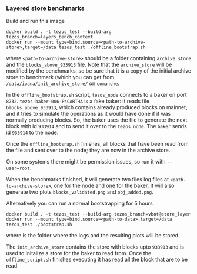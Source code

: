 ### Layered store benchmarks

Build and run this image

```
docker build . -t tezos_test --build-arg tezos_branch=layers_bench_context
docker run --mount type=bind,source=<path-to-archive-store>,target=/data tezos_test ./offline_bootstrap.sh
```

where `<path-to-archive-store>` should be a folder containing `archive_store` and the `blocks_above_933913` file. Note that the `archive_store` will be modified by the benchmarks, so be sure that it is a copy of the initial archive store to benchmark (which you can get from `/data/ioana/init_archive_store/` on `comanche`.

In the `offline_bootstrap.sh` script, `tezos_node` connects to a baker on port `8732`. `tezos-baker-006-PsCARTHA` is a fake baker: it reads file `blocks_above_933913`, which contains already produced blocks on mainnet, and it tries to simulate the operations as it would have done if it was normally producing blocks. So, the baker uses the file to generate the next block with id `933914` and to send it over to the `tezos_node`.
The `baker` sends id `933914` to the node.

Once the `offline_bootsrap.sh` finishes, all blocks that have been read from the file and sent over to the node; they are now in the archive store.

On some systems there might be permission issues, so run it with `--user=root`.

When the benchmarks finished, it will generate two files log files at `<path-to-archive-store>`, one for the node and one for the baker. It will also generate two plots `blocks_validated.png` and `obj_added.png`.

Alternatively you can run a normal bootstrapping for 5 hours
```
docker build . -t tezos_test --build-arg tezos_branch=vbot@store_layer
docker run --mount type=bind,source=<path-to-data>,target=/data tezos_test ./bootstrap.sh
```
where <path-to-data> is the folder where the logs and the resulting plots will be stored.

The `init_archive_store` contains the store with blocks upto `933913` and is used to initalize a store for the baker to read from. Once the `offline_script.sh` finishes executing it has read all the block that are to be read.
